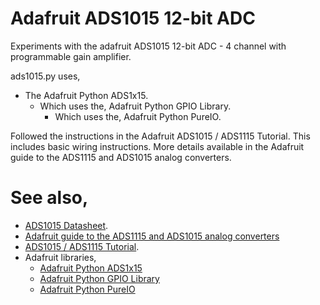 # Adafruit ADS1015 12-bit ADC

Experiments with the adafruit ADS1015 12-bit ADC - 4 channel with programmable gain amplifier.

ads1015.py uses,
* The Adafruit Python ADS1x15.
  * Which uses the,  Adafruit Python GPIO Library.
    * Which uses the, Adafruit Python PureIO.

Followed the instructions in the Adafruit ADS1015 / ADS1115 Tutorial.  This includes basic wiring instructions.  More details available in the Adafruit guide to the ADS1115 and ADS1015 analog converters.

# See also,

* [ADS1015 Datasheet](https://cdn-shop.adafruit.com/datasheets/ads1015.pdf).
* [Adafruit guide to the ADS1115 and ADS1015 analog converters](https://learn.adafruit.com/adafruit-4-channel-adc-breakouts?view=all)
* [ADS1015 / ADS1115 Tutorial](https://learn.adafruit.com/raspberry-pi-analog-to-digital-converters/ads1015-slash-ads1115).
* Adafruit libraries,
  * [Adafruit Python ADS1x15](https://github.com/adafruit/Adafruit_Python_ADS1X15)
  * [Adafruit Python GPIO Library](https://github.com/adafruit/Adafruit_Python_GPIO)
  * [Adafruit Python PureIO](https://github.com/adafruit/Adafruit_Python_PureIO)
